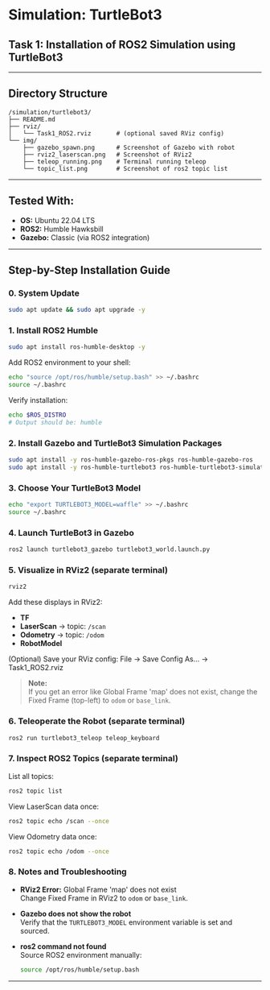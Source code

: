 # Simulation: TurtleBot3

## Task 1: Installation of ROS2 Simulation using TurtleBot3

---

## Directory Structure

```text
/simulation/turtlebot3/
├── README.md
├── rviz/
│   └── Task1_ROS2.rviz       # (optional saved RViz config)
└── img/
    ├── gazebo_spawn.png      # Screenshot of Gazebo with robot
    ├── rviz2_laserscan.png   # Screenshot of RViz2
    ├── teleop_running.png    # Terminal running teleop
    └── topic_list.png        # Screenshot of ros2 topic list
```
---

## Tested With:

- **OS:** Ubuntu 22.04 LTS  
- **ROS2:** Humble Hawksbill  
- **Gazebo:** Classic (via ROS2 integration)

---

## Step-by-Step Installation Guide

### 0. System Update

```bash
sudo apt update && sudo apt upgrade -y
```


### 1. Install ROS2 Humble

```bash
sudo apt install ros-humble-desktop -y
```

Add ROS2 environment to your shell:

```bash
echo "source /opt/ros/humble/setup.bash" >> ~/.bashrc
source ~/.bashrc
```

Verify installation:

```bash
echo $ROS_DISTRO
# Output should be: humble
```

### 2. Install Gazebo and TurtleBot3 Simulation Packages

```bash
sudo apt install -y ros-humble-gazebo-ros-pkgs ros-humble-gazebo-ros
sudo apt install -y ros-humble-turtlebot3 ros-humble-turtlebot3-simulations
```

### 3. Choose Your TurtleBot3 Model

```bash
echo "export TURTLEBOT3_MODEL=waffle" >> ~/.bashrc
source ~/.bashrc
```

### 4. Launch TurtleBot3 in Gazebo

```bash
ros2 launch turtlebot3_gazebo turtlebot3_world.launch.py
```

### 5. Visualize in RViz2 (separate terminal)

```bash
rviz2
```

Add these displays in RViz2:

- **TF**
- **LaserScan** → topic: `/scan`
- **Odometry** → topic: `/odom`
- **RobotModel**


(Optional) Save your RViz config:
File → Save Config As… → Task1_ROS2.rviz

> **Note:**  
> If you get an error like Global Frame 'map' does not exist, change the Fixed Frame (top-left) to `odom` or `base_link`.


### 6. Teleoperate the Robot (separate terminal)

```bash
ros2 run turtlebot3_teleop teleop_keyboard
```

### 7. Inspect ROS2 Topics (separate terminal)

List all topics:

```bash
ros2 topic list
```

View LaserScan data once:

```bash
ros2 topic echo /scan --once
```

View Odometry data once:

```bash
ros2 topic echo /odom --once
```

### 8. Notes and Troubleshooting

- **RViz2 Error:** Global Frame 'map' does not exist  
  Change Fixed Frame in RViz2 to `odom` or `base_link`.

- **Gazebo does not show the robot**  
  Verify that the `TURTLEBOT3_MODEL` environment variable is set and sourced.

- **ros2 command not found**  
  Source ROS2 environment manually:

  ```bash
  source /opt/ros/humble/setup.bash
  ```

---

